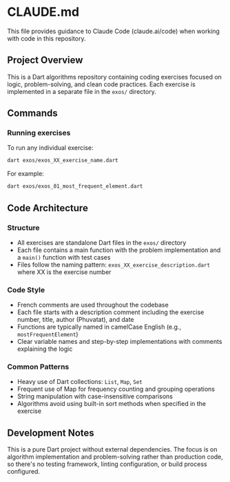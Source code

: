 # CLAUDE.md

This file provides guidance to Claude Code (claude.ai/code) when working with code in this repository.

## Project Overview

This is a Dart algorithms repository containing coding exercises focused on logic, problem-solving, and clean code practices. Each exercise is implemented in a separate file in the `exos/` directory.

## Commands

### Running exercises
To run any individual exercise:
```bash
dart exos/exos_XX_exercise_name.dart
```

For example:
```bash
dart exos/exos_01_most_frequent_element.dart
```

## Code Architecture

### Structure
- All exercises are standalone Dart files in the `exos/` directory
- Each file contains a main function with the problem implementation and a `main()` function with test cases
- Files follow the naming pattern: `exos_XX_exercise_description.dart` where XX is the exercise number

### Code Style
- French comments are used throughout the codebase
- Each file starts with a description comment including the exercise number, title, author (Phuvatat), and date
- Functions are typically named in camelCase English (e.g., `mostFrequentElement`)
- Clear variable names and step-by-step implementations with comments explaining the logic

### Common Patterns
- Heavy use of Dart collections: `List`, `Map`, `Set`
- Frequent use of Map for frequency counting and grouping operations
- String manipulation with case-insensitive comparisons
- Algorithms avoid using built-in sort methods when specified in the exercise

## Development Notes

This is a pure Dart project without external dependencies. The focus is on algorithm implementation and problem-solving rather than production code, so there's no testing framework, linting configuration, or build process configured.
